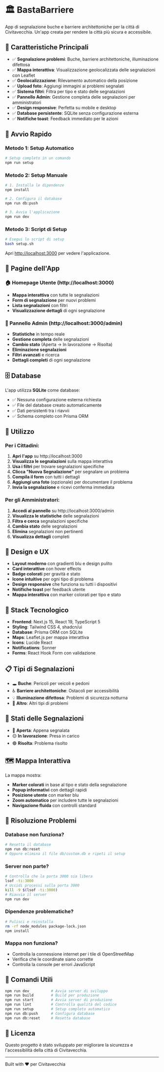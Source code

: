 # 🏛️ BastaBarriere

App di segnalazione buche e barriere architettoniche per la città di Civitavecchia. Un'app creata per rendere la città più sicura e accessibile.

## 🎯 Caratteristiche Principali

- ✅ **Segnalazione problemi**: Buche, barriere architettoniche, illuminazione difettosa
- ✅ **Mappa interattiva**: Visualizzazione geolocalizzata delle segnalazioni con Leaflet
- ✅ **Geolocalizzazione**: Rilevamento automatico della posizione
- ✅ **Upload foto**: Aggiungi immagini ai problemi segnalati
- ✅ **Sistema filtri**: Filtra per tipo e stato delle segnalazioni
- ✅ **Pannello Admin**: Gestione completa delle segnalazioni per amministratori
- ✅ **Design responsive**: Perfetta su mobile e desktop
- ✅ **Database persistente**: SQLite senza configurazione esterna
- ✅ **Notifiche toast**: Feedback immediato per le azioni

## 🚀 Avvio Rapido

### Metodo 1: Setup Automatico
```bash
# Setup completo in un comando
npm run setup
```

### Metodo 2: Setup Manuale
```bash
# 1. Installa le dipendenze
npm install

# 2. Configura il database
npm run db:push

# 3. Avvia l'applicazione
npm run dev
```

### Metodo 3: Script di Setup
```bash
# Esegui lo script di setup
bash setup.sh
```

Apri [http://localhost:3000](http://localhost:3000) per vedere l'applicazione.

## 📱 Pagine dell'App

### 🏠 Homepage Utente (http://localhost:3000)
- **Mappa interattiva** con tutte le segnalazioni
- **Form di segnalazione** per nuovi problemi
- **Lista segnalazioni** con filtri
- **Visualizzazione dettagli** di ogni segnalazione

### 🔐 Pannello Admin (http://localhost:3000/admin)
- **Statistiche** in tempo reale
- **Gestione completa** delle segnalazioni
- **Cambio stato** (Aperta → In lavorazione → Risolta)
- **Eliminazione segnalazioni**
- **Filtri avanzati** e ricerca
- **Dettagli completi** di ogni segnalazione

## 🗄️ Database

L'app utilizza **SQLite** come database:
- ✅ Nessuna configurazione esterna richiesta
- ✅ File del database creato automaticamente
- ✅ Dati persistenti tra i riavvii
- ✅ Schema completo con Prisma ORM

## 📱 Utilizzo

### Per i Cittadini:
1. **Apri l'app** su http://localhost:3000
2. **Visualizza le segnalazioni** sulla mappa interattiva
3. **Usa i filtri** per trovare segnalazioni specifiche
4. **Clicca "Nuova Segnalazione"** per segnalare un problema
5. **Compila il form** con tutti i dettagli
6. **Aggiungi una foto** (opzionale) per documentare il problema
7. **Invia la segnalazione** e ricevi conferma immediata

### Per gli Amministratori:
1. **Accedi al pannello** su http://localhost:3000/admin
2. **Visualizza le statistiche** delle segnalazioni
3. **Filtra e cerca** segnalazioni specifiche
4. **Cambia stato** delle segnalazioni
5. **Elimina** segnalazioni non pertinenti
6. **Visualizza dettagli** completi

## 🎨 Design e UX

- **Layout moderno** con gradienti blu e design pulito
- **Card interattive** con hover effects
- **Badge colorati** per gravità e stato
- **Icone intuitive** per ogni tipo di problema
- **Design responsive** che funziona su tutti i dispositivi
- **Notifiche toast** per feedback utente
- **Mappa interattiva** con marker colorati per tipo e stato

## 🔧 Stack Tecnologico

- **Frontend**: Next.js 15, React 19, TypeScript 5
- **Styling**: Tailwind CSS 4, shadcn/ui
- **Database**: Prisma ORM con SQLite
- **Maps**: Leaflet.js per mappa interattiva
- **Icons**: Lucide React
- **Notifications**: Sonner
- **Forms**: React Hook Form con validazione

## 📋 Tipi di Segnalazioni

- 🕳️ **Buche**: Pericoli per veicoli e pedoni
- ♿ **Barriere architettoniche**: Ostacoli per accessibilità
- 💡 **Illuminazione difettosa**: Problemi di sicurezza notturna
- 📌 **Altro**: Altri tipi di problemi

## 🔄 Stati delle Segnalazioni

- 🔴 **Aperta**: Appena segnalata
- 🟡 **In lavorazione**: Presa in carico
- 🟢 **Risolta**: Problema risolto

## 🗺️ Mappa Interattiva

La mappa mostra:
- **Marker colorati** in base al tipo e stato della segnalazione
- **Popup informativi** con dettagli rapidi
- **Posizione utente** con marker blu
- **Zoom automatico** per includere tutte le segnalazioni
- **Navigazione fluida** con controlli standard

## 🐛 Risoluzione Problemi

### Database non funziona?
```bash
# Resetta il database
npm run db:reset
# Oppure elimina il file db/custom.db e ripeti il setup
```

### Server non parte?
```bash
# Controlla che la porta 3000 sia libera
lsof -ti:3000
# Uccidi processi sulla porta 3000
kill -9 $(lsof -ti:3000)
# Riavvia il server
npm run dev
```

### Dipendenze problematiche?
```bash
# Pulisci e reinstalla
rm -rf node_modules package-lock.json
npm install
```

### Mappa non funziona?
- Controlla la connessione internet per i tile di OpenStreetMap
- Verifica che le coordinate siano corrette
- Controlla la console per errori JavaScript

## 🚀 Comandi Utili

```bash
npm run dev          # Avvia server di sviluppo
npm run build        # Build per produzione
npm run start        # Avvia server di produzione
npm run lint         # Controlla qualità del codice
npm run setup        # Setup completo automatico
npm run db:push      # Configura database
npm run db:reset     # Resetta database
```

## 📄 Licenza

Questo progetto è stato sviluppato per migliorare la sicurezza e l'accessibilità della città di Civitavecchia.

---

Built with ❤️ per Civitavecchia 
